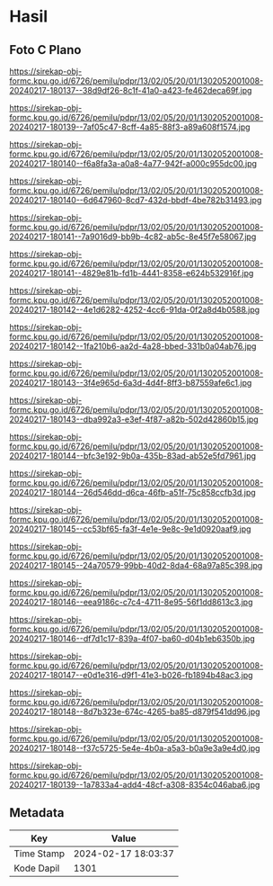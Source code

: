 # Hasil

## Foto C Plano

https://sirekap-obj-formc.kpu.go.id/6726/pemilu/pdpr/13/02/05/20/01/1302052001008-20240217-180137--38d9df26-8c1f-41a0-a423-fe462deca69f.jpg

https://sirekap-obj-formc.kpu.go.id/6726/pemilu/pdpr/13/02/05/20/01/1302052001008-20240217-180139--7af05c47-8cff-4a85-88f3-a89a608f1574.jpg

https://sirekap-obj-formc.kpu.go.id/6726/pemilu/pdpr/13/02/05/20/01/1302052001008-20240217-180140--f6a8fa3a-a0a8-4a77-942f-a000c955dc00.jpg

https://sirekap-obj-formc.kpu.go.id/6726/pemilu/pdpr/13/02/05/20/01/1302052001008-20240217-180140--6d647960-8cd7-432d-bbdf-4be782b31493.jpg

https://sirekap-obj-formc.kpu.go.id/6726/pemilu/pdpr/13/02/05/20/01/1302052001008-20240217-180141--7a9016d9-bb9b-4c82-ab5c-8e45f7e58067.jpg

https://sirekap-obj-formc.kpu.go.id/6726/pemilu/pdpr/13/02/05/20/01/1302052001008-20240217-180141--4829e81b-fd1b-4441-8358-e624b532916f.jpg

https://sirekap-obj-formc.kpu.go.id/6726/pemilu/pdpr/13/02/05/20/01/1302052001008-20240217-180142--4e1d6282-4252-4cc6-91da-0f2a8d4b0588.jpg

https://sirekap-obj-formc.kpu.go.id/6726/pemilu/pdpr/13/02/05/20/01/1302052001008-20240217-180142--1fa210b6-aa2d-4a28-bbed-331b0a04ab76.jpg

https://sirekap-obj-formc.kpu.go.id/6726/pemilu/pdpr/13/02/05/20/01/1302052001008-20240217-180143--3f4e965d-6a3d-4d4f-8ff3-b87559afe6c1.jpg

https://sirekap-obj-formc.kpu.go.id/6726/pemilu/pdpr/13/02/05/20/01/1302052001008-20240217-180143--dba992a3-e3ef-4f87-a82b-502d42860b15.jpg

https://sirekap-obj-formc.kpu.go.id/6726/pemilu/pdpr/13/02/05/20/01/1302052001008-20240217-180144--bfc3e192-9b0a-435b-83ad-ab52e5fd7961.jpg

https://sirekap-obj-formc.kpu.go.id/6726/pemilu/pdpr/13/02/05/20/01/1302052001008-20240217-180144--26d546dd-d6ca-46fb-a51f-75c858ccfb3d.jpg

https://sirekap-obj-formc.kpu.go.id/6726/pemilu/pdpr/13/02/05/20/01/1302052001008-20240217-180145--cc53bf65-fa3f-4e1e-9e8c-9e1d0920aaf9.jpg

https://sirekap-obj-formc.kpu.go.id/6726/pemilu/pdpr/13/02/05/20/01/1302052001008-20240217-180145--24a70579-99bb-40d2-8da4-68a97a85c398.jpg

https://sirekap-obj-formc.kpu.go.id/6726/pemilu/pdpr/13/02/05/20/01/1302052001008-20240217-180146--eea9186c-c7c4-4711-8e95-56f1dd8613c3.jpg

https://sirekap-obj-formc.kpu.go.id/6726/pemilu/pdpr/13/02/05/20/01/1302052001008-20240217-180146--df7d1c17-839a-4f07-ba60-d04b1eb6350b.jpg

https://sirekap-obj-formc.kpu.go.id/6726/pemilu/pdpr/13/02/05/20/01/1302052001008-20240217-180147--e0d1e316-d9f1-41e3-b026-fb1894b48ac3.jpg

https://sirekap-obj-formc.kpu.go.id/6726/pemilu/pdpr/13/02/05/20/01/1302052001008-20240217-180148--8d7b323e-674c-4265-ba85-d879f541dd96.jpg

https://sirekap-obj-formc.kpu.go.id/6726/pemilu/pdpr/13/02/05/20/01/1302052001008-20240217-180148--f37c5725-5e4e-4b0a-a5a3-b0a9e3a9e4d0.jpg

https://sirekap-obj-formc.kpu.go.id/6726/pemilu/pdpr/13/02/05/20/01/1302052001008-20240217-180139--1a7833a4-add4-48cf-a308-8354c046aba6.jpg


## Metadata

| Key        | Value               |
| ---------- | ------------------- |
| Time Stamp | 2024-02-17 18:03:37 |
| Kode Dapil | 1301                |



